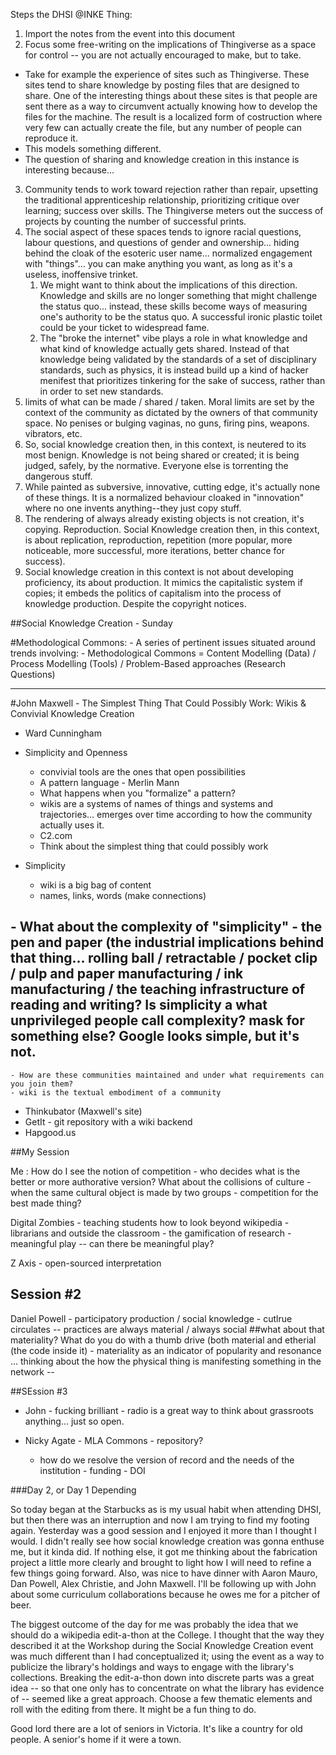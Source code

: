 Steps the DHSI @INKE Thing:

1. Import the notes from the event into this document
2. Focus some free-writing on the implications of Thingiverse as a space for control -- you are not actually encouraged to make, but to take. 
- Take for example the experience of sites such as Thingiverse. These sites tend to share knowledge by posting files that are designed to share. One of the interesting things about these sites is that people are sent there as a way to circumvent actually knowing how to develop the files for the machine. The result is a localized form of costruction where very few can actually create the file, but any number of people can reproduce it. 
- This models something different. 
- The question of sharing and knowledge creation in this instance is interesting because... 
3. Community tends to work toward rejection rather than repair, upsetting the traditional apprenticeship relationship, prioritizing critique over learning; success over skills. The Thingiverse meters out the success of projects by counting the number of successful prints. 
4. The social aspect of these spaces tends to ignore racial questions, labour questions, and questions of gender and ownership... hiding behind the cloak of the esoteric user name... normalized engagement with "things"... you can make anything you want, as long as it's a useless, inoffensive trinket. 
	1. We might want to think about the implications of this direction. Knowledge and skills are no longer something that might challenge the status quo... instead, these skills become ways of measuring one's authority to be the status quo. A successful ironic plastic toilet could be your ticket to widespread fame.
	2. The "broke the internet" vibe plays a role in what knowledge and what kind of knowledge actually gets shared. Instead of that knowledge being validated by the standards of a set of disciplinary standards, such as physics, it is instead build up a kind of hacker menifest that prioritizes tinkering for the sake of success, rather than in order to set new standards. 
5. limits of what can be made / shared / taken. Moral limits are set by the context of the community as dictated by the owners of that community space. No penises or bulging vaginas, no guns, firing pins, weapons. vibrators, etc.
6.  So, social knowledge creation then, in this context, is neutered to its most benign. Knowledge is not being shared or created; it is being judged, safely, by the normative. Everyone else is torrenting the dangerous stuff. 
7. While painted as subversive, innovative, cutting edge, it's actually none of these things. It is a normalized behaviour cloaked in "innovation" where no one invents anything--they just copy stuff. 
8. The rendering of always already existing objects is not creation, it's copying. Reproduction. Social Knowledge creation then, in this context, is about replication, reproduction, repetition (more popular, more noticeable, more successful, more iterations, better chance for success). 
9. Social knowledge creation in this context is not about developing proficiency, its about production. It mimics the capitalistic system if copies; it embeds the politics of capitalism into the process of knowledge production. Despite the copyright notices. 


##Social Knowledge Creation - Sunday

#Methodological Commons:
	- A series of pertinent issues situated around trends involving:
	- Methodological Commons = Content Modelling (Data) / Process Modelling (Tools) / Problem-Based approaches (Research Questions)

---

#John Maxwell - The Simplest Thing That Could Possibly Work: Wikis & Convivial Knowledge Creation

- Ward Cunningham


- Simplicity and Openness
	- convivial tools are the ones that open possibilities
	- A pattern language - Merlin Mann
	- What happens when you "formalize" a pattern?
	- wikis are a systems of names of things and systems and trajectories... emerges over time according to how the community actually uses it. 
	- C2.com
	- Think about the simplest thing that could possibly work
- Simplicity
	- wiki is a big bag of content 
	- names, links, words (make connections)
##	- What about the complexity of "simplicity" - the pen and paper (the industrial implications behind that thing... rolling ball / retractable / pocket clip / pulp and paper manufacturing / ink manufacturing / the teaching infrastructure of reading and writing? Is simplicity a what unprivileged people call complexity?  mask for something else? Google looks simple, but it's not. 
	- How are these communities maintained and under what requirements can you join them? 
	- wiki is the textual embodiment of a community
-  Thinkubator (Maxwell's site)
- GetIt - git repository with a wiki backend
- Hapgood.us

##My Session

Me : How do I see the notion of competition - who decides what is the better or more authorative version? What about the collisions of culture - when the same cultural object is made by two groups - competition for the best made thing?

Digital Zombies
	- teaching students how to look beyond wikipedia
	- librarians and outside the classroom
	- the gamification of research
	- meaningful play -- can there be meaningful play?

Z Axis
	- open-sourced interpretation

## Session #2

Daniel Powell - participatory production / social knowledge - cutlrue circulates -- practices are always material / always social
##what about that materiality? What do you do with a thumb drive (both material and etherial (the code inside it)
	- materiality as an indicator of popularity and resonance ... thinking about the how the physical thing is manifesting something in the network -- 


##SEssion #3

- John - fucking brilliant - radio is a great way to think about grassroots anything... just so open. 

- Nicky Agate - MLA Commons - repository?
	- how do we resolve the version of record and the needs of the institution - funding - DOI 


###Day 2, or Day 1 Depending

So today began at the Starbucks as is my usual habit when attending DHSI, but then there was an interruption and now I am trying to find my footing again. Yesterday was a good session and I enjoyed it more than I thought I would. I didn't really see how social knowledge creation was gonna enthuse me, but it kinda did. If nothing else, it got me thinking about the fabrication project a little more clearly and brought to light how I will need to refine a few things going forward. Also, was nice to have dinner with Aaron Mauro, Dan Powell, Alex Christie, and John Maxwell. I'll be following up with John about some curriculum collaborations because he owes me for a pitcher of beer. 

The biggest outcome of the day for me was probably the idea that we should do a wikipedia edit-a-thon at the College. I thought that the way they described it at the Workshop during the Social Knowledge Creation event was much different than I had conceptualized it; using the event as a way to publicize the library's holdings and ways to engage with the library's collections. Breaking the edit-a-thon down into discrete parts was a great idea -- so that one only has to concentrate on what the library has evidence of -- seemed like a great approach. Choose a few thematic elements and roll with the editing from there. It might be a fun thing to do. 

Good lord there are a lot of seniors in Victoria. It's like a country for old people. A senior's home if it were a town. 
